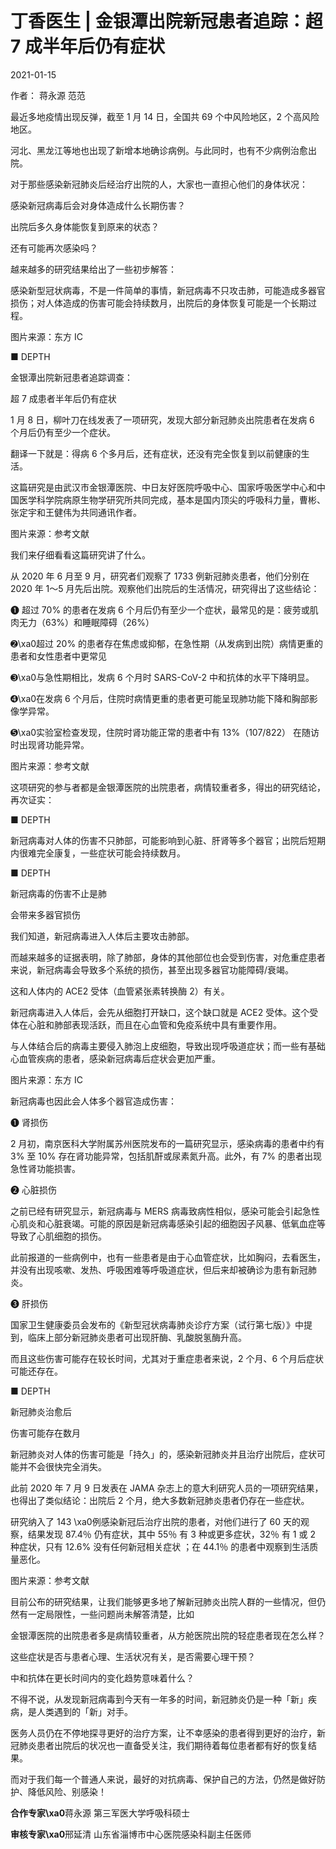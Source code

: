 # 丁香医生 | 金银潭出院新冠患者追踪：超 7 成半年后仍有症状

2021-01-15

作者： 蒋永源 范范

最近多地疫情出现反弹，截至 1 月 14 日，全国共 69 个中风险地区，2 个高风险地区。

河北、黑龙江等地也出现了新增本地确诊病例。与此同时，也有不少病例治愈出院。

对于那些感染新冠肺炎后经治疗出院的人，大家也一直担心他们的身体状况：

感染新冠病毒后会对身体造成什么长期伤害？

出院后多久身体能恢复到原来的状态？

还有可能再次感染吗？

越来越多的研究结果给出了一些初步解答：

感染新型冠状病毒，不是一件简单的事情，新冠病毒不只攻击肺，可能造成多器官损伤；对人体造成的伤害可能会持续数月，出院后的身体恢复可能是一个长期过程。

图片来源：东方 IC

■ DEPTH

金银潭出院新冠患者追踪调查：

超 7 成患者半年后仍有症状

1 月 8 日，柳叶刀在线发表了一项研究，发现大部分新冠肺炎出院患者在发病 6 个月后仍有至少一个症状。

翻译一下就是：得病 6 个多月后，还有症状，还没有完全恢复到以前健康的生活。

这篇研究是由武汉市金银潭医院、中日友好医院呼吸中心、国家呼吸医学中心和中国医学科学院病原生物学研究所共同完成，基本是国内顶尖的呼吸科力量，曹彬、张定宇和王健伟为共同通讯作者。

图片来源：参考文献

我们来仔细看看这篇研究讲了什么。

从 2020 年 6 月至 9 月，研究者们观察了 1733 例新冠肺炎患者，他们分别在 2020 年 1～5 月先后出院。观察他们出院后的生活情况，研究得出了这些结论：

➊ 超过 70% 的患者在发病 6 个月后仍有至少一个症状，最常见的是：疲劳或肌肉无力（63%）和睡眠障碍（26%）

➋\xa0超过 20% 的患者存在焦虑或抑郁，在急性期（从发病到出院）病情更重的患者和女性患者中更常见

➌\xa0与急性期相比，发病 6 个月时 SARS-CoV-2 中和抗体的水平下降明显。

➍\xa0在发病 6 个月后，住院时病情更重的患者更可能呈现肺功能下降和胸部影像学异常。

➎\xa0实验室检查发现，住院时肾功能正常的患者中有 13%（107/822） 在随访时出现肾功能异常。

图片来源：参考文献

这项研究的参与者都是金银潭医院的出院患者，病情较重者多，得出的研究结论，再次证实：

■ DEPTH

新冠病毒对人体的伤害不只肺部，可能影响到心脏、肝肾等多个器官；出院后短期内很难完全康复，一些症状可能会持续数月。

■ DEPTH

新冠病毒的伤害不止是肺

会带来多器官损伤

我们知道，新冠病毒进入人体后主要攻击肺部。

而越来越多的证据表明，除了肺部，身体的其他部位也会受到伤害，对危重症患者来说，新冠病毒会导致多个系统的损伤，甚至出现多器官功能障碍/衰竭。

这和人体内的 ACE2 受体（血管紧张素转换酶 2）有关。

新冠病毒进入人体后，会先从细胞打开缺口，这个缺口就是 ACE2 受体。这个受体在心脏和肺部表现活跃，而且在心血管和免疫系统中具有重要作用。

与人体结合后的病毒主要侵入肺泡上皮细胞，导致出现呼吸道症状；而一些有基础心血管疾病的患者，感染新冠病毒后症状会更加严重。

图片来源：东方 IC

新冠病毒也因此会人体多个器官造成伤害：

➊ 肾损伤

2 月初，南京医科大学附属苏州医院发布的一篇研究显示，感染病毒的患者中约有 3% 至 10% 存在肾功能异常，包括肌酐或尿素氮升高。此外，有 7% 的患者出现急性肾功能损害。

➋ 心脏损伤

之前已经有研究显示，新冠病毒与 MERS 病毒致病性相似，感染可能会引起急性心肌炎和心脏衰竭。可能的原因是新冠病毒感染引起的细胞因子风暴、低氧血症等导致了心肌细胞的损伤。

此前报道的一些病例中，也有一些患者是由于心血管症状，比如胸闷，去看医生，并没有出现咳嗽、发热、呼吸困难等呼吸道症状，但后来却被确诊为患有新冠肺炎。

➌ 肝损伤

国家卫生健康委员会发布的《新型冠状病毒肺炎诊疗方案（试行第七版）》中提到，临床上部分新冠肺炎患者可出现肝酶、乳酸脱氢酶升高。

而且这些伤害可能存在较长时间，尤其对于重症患者来说，2 个月、6 个月后症状可能还存在。

■ DEPTH

新冠肺炎治愈后

伤害可能存在数月

新冠肺炎对人体的伤害可能是「持久」的，感染新冠肺炎并且治疗出院后，症状可能并不会很快完全消失。

此前 2020 年 7 月 9 日发表在 JAMA 杂志上的意大利研究人员的一项研究结果，也得出了类似结论：出院后 2 个月，绝大多数新冠肺炎患者仍存在一些症状。

研究纳入了 143 \xa0例感染新冠后治疗出院的患者，对他们进行了 60 天的观察，结果发现 87.4％ 仍有症状，其中 55％ 有 3 种或更多症状，32％ 有 1 或 2 种症状，只有 12.6% 没有任何新冠相关症状 ；在 44.1％ 的患者中观察到生活质量恶化。

图片来源：参考文献

目前公布的研究结果，让我们能够更多地了解新冠肺炎出院人群的一些情况，但仍然有一定局限性，一些问题尚未解答清楚，比如

金银潭医院的出院患者多是病情较重者，从方舱医院出院的轻症患者现在怎么样？

这些症状是否与患者心理、生活状况有关，是否需要心理干预？

中和抗体在更长时间内的变化趋势意味着什么？

不得不说，从发现新冠病毒到今天有一年多的时间，新冠肺炎仍是一种「新」疾病，是人类遇到的「新」对手。

医务人员仍在不停地探寻更好的治疗方案，让不幸感染的患者得到更好的治疗，新冠肺炎患者出院后的状况也一直备受关注，我们期待着每位患者都有好的恢复结果。

而对于我们每一个普通人来说，最好的对抗病毒、保护自己的方法，仍然是做好防护、降低风险、别感染！

**合作专家\xa0**蒋永源 第三军医大学呼吸科硕士

**审核专家\xa0**邢延清  山东省淄博市中心医院感染科副主任医师

